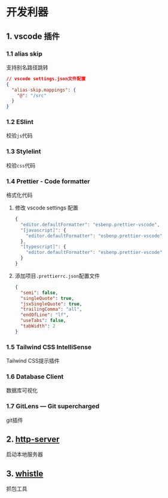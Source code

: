 # 开发利器

## 1. vscode 插件

### 1.1 alias skip

支持别名路径跳转

```json
// vscode settings.json文件配置
{
  "alias-skip.mappings": {
    "@": "/src"
  }
}
```

### 1.2 ESlint

校验`js`代码

### 1.3 Stylelint

校验`css`代码

### 1.4 Prettier - Code formatter

格式化代码

1. 修改 vscode settings 配置

   ```javascript
   {
     "editor.defaultFormatter": "esbenp.prettier-vscode",
     "[javascript]": {
       "editor.defaultFormatter": "esbenp.prettier-vscode"
     },
     "[typescript]": {
       "editor.defaultFormatter": "esbenp.prettier-vscode"
     }
   }
   ```

2. 添加项目`.prettierrc.json`配置文件
   ```json
   {
     "semi": false,
     "singleQuote": true,
     "jsxSingleQuote": true,
     "trailingComma": "all",
     "endOfLine": "lf",
     "useTabs": false,
     "tabWidth": 2
   }
   ```

### 1.5 Tailwind CSS IntelliSense

Tailwind CSS提示插件

### 1.6 Database Client

数据库可视化

### 1.7 GitLens — Git supercharged

git插件

## 2. [http-server](https://www.npmjs.com/package/http-server)

启动本地服务器

## 3. [whistle](https://www.npmjs.com/package/whistle)

抓包工具
